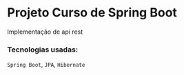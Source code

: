 # Projeto Curso de Spring Boot
Implementação de api rest

### Tecnologias usadas:
`Spring Boot`, `JPA`, `Hibernate`
